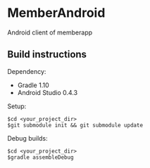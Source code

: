 MemberAndroid
=============

Android client of memberapp

Build instructions
------------------

Dependency:

- Gradle 1.10
- Android Studio 0.4.3

Setup:

    $cd <your_project_dir>
    $git submodule init && git submodule update

Debug builds:

    $cd <your_project_dir>
    $gradle assembleDebug
